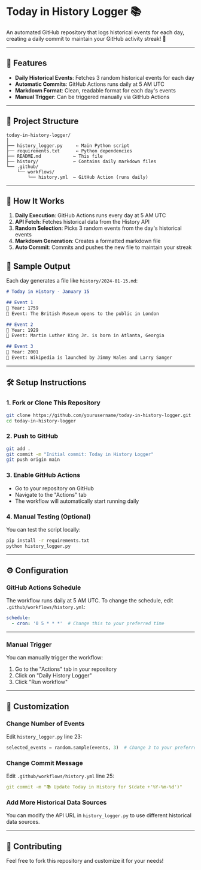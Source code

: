 # Today in History Logger 📚

An automated GitHub repository that logs historical events for each day, creating a daily commit to maintain your GitHub activity streak! 🎯

---
## 🌟 Features

- **Daily Historical Events**: Fetches 3 random historical events for each day
- **Automatic Commits**: GitHub Actions runs daily at 5 AM UTC
- **Markdown Format**: Clean, readable format for each day's events
- **Manual Trigger**: Can be triggered manually via GitHub Actions
  
---

## 📁 Project Structure

```
today-in-history-logger/
│
├── history_logger.py     ← Main Python script
├── requirements.txt      ← Python dependencies
├── README.md            ← This file
├── history/             ← Contains daily markdown files
└── .github/
    └── workflows/
        └── history.yml  ← GitHub Action (runs daily)
```
---

## 🚀 How It Works

1. **Daily Execution**: GitHub Actions runs every day at 5 AM UTC
2. **API Fetch**: Fetches historical data from the History API
3. **Random Selection**: Picks 3 random events from the day's historical events
4. **Markdown Generation**: Creates a formatted markdown file
5. **Auto Commit**: Commits and pushes the new file to maintain your streak

## 📅 Sample Output

Each day generates a file like `history/2024-01-15.md`:

```markdown
# Today in History - January 15

## Event 1
📅 Year: 1759  
📝 Event: The British Museum opens to the public in London

## Event 2
📅 Year: 1929  
📝 Event: Martin Luther King Jr. is born in Atlanta, Georgia

## Event 3
📅 Year: 2001  
📝 Event: Wikipedia is launched by Jimmy Wales and Larry Sanger
```
---

## 🛠️ Setup Instructions

### 1. Fork or Clone This Repository

```bash
git clone https://github.com/yourusername/today-in-history-logger.git
cd today-in-history-logger
```

### 2. Push to GitHub

```bash
git add .
git commit -m "Initial commit: Today in History Logger"
git push origin main
```

### 3. Enable GitHub Actions

- Go to your repository on GitHub
- Navigate to the "Actions" tab
- The workflow will automatically start running daily

### 4. Manual Testing (Optional)

You can test the script locally:

```bash
pip install -r requirements.txt
python history_logger.py
```
---

## ⚙️ Configuration

### GitHub Actions Schedule

The workflow runs daily at 5 AM UTC. To change the schedule, edit `.github/workflows/history.yml`:

```yaml
schedule:
  - cron: '0 5 * * *'  # Change this to your preferred time
```
---

### Manual Trigger

You can manually trigger the workflow:
1. Go to the "Actions" tab in your repository
2. Click on "Daily History Logger"
3. Click "Run workflow"

---

## 🔧 Customization

### Change Number of Events

Edit `history_logger.py` line 23:
```python
selected_events = random.sample(events, 3)  # Change 3 to your preferred number
```

### Change Commit Message

Edit `.github/workflows/history.yml` line 25:
```yaml
git commit -m "📚 Update Today in History for $(date +'%Y-%m-%d')"
```
### Add More Historical Data Sources

You can modify the API URL in `history_logger.py` to use different historical data sources.

---
## 🤝 Contributing

Feel free to fork this repository and customize it for your needs!

